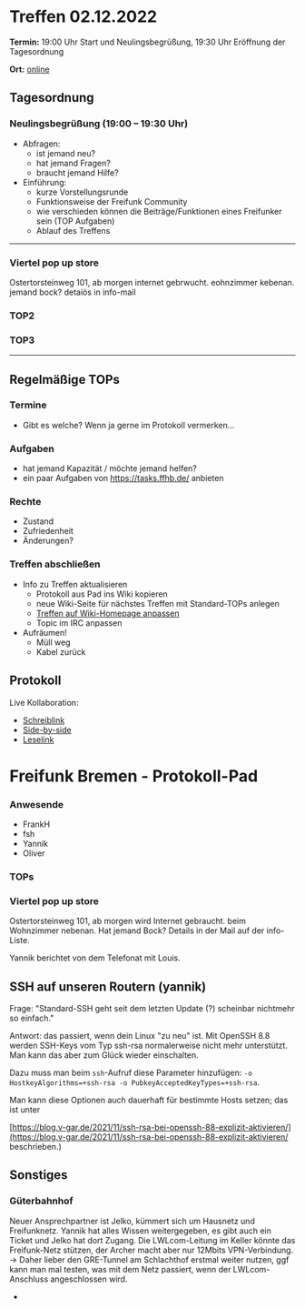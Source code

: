# Treffen 02.12.2022

**Termin:** 19:00 Uhr Start und Neulingsbegrüßung, 19:30 Uhr Eröffnung der Tagesordnung

**Ort:** [online](https://bremen.freifunk.net/to/videokonf)

## Tagesordnung
### Neulingsbegrüßung (19:00 – 19:30 Uhr)

- Abfragen:
    - ist jemand neu?
    - hat jemand Fragen?
    - braucht jemand Hilfe?
- Einführung:
    - kurze Vorstellungsrunde
    - Funktionsweise der Freifunk Community
    - wie verschieden können die Beiträge/Funktionen eines Freifunker sein (TOP Aufgaben)
    - Ablauf des Treffens

---
### Viertel pop up store
Ostertorsteinweg 101, ab morgen internet gebrwucht. eohnzimmer kebenan. jemand bock?
detaiös in info-mail

### TOP2


### TOP3


---
## Regelmäßige TOPs

### Termine

- Gibt es welche? Wenn ja gerne im Protokoll vermerken...

### Aufgaben

- hat jemand Kapazität / möchte jemand helfen?
- ein paar Aufgaben von https://tasks.ffhb.de/ anbieten

### Rechte

- Zustand
- Zufriedenheit
- Änderungen?

### Treffen abschließen

- Info zu Treffen aktualisieren
  - Protokoll aus Pad ins Wiki kopieren
  - neue Wiki-Seite für nächstes Treffen mit Standard-TOPs anlegen
  - [Treffen auf Wiki-Homepage anpassen](https://wiki.bremen.freifunk.net/Home)
  - Topic im IRC anpassen
- Aufräumen!
  - Müll weg
  - Kabel zurück

## Protokoll

Live Kollaboration:

* [Schreiblink](https://hackmd.io/AwDgnA7ATArKC0BGGBjAzPALAUzSeARgYgGzxQAmEFFwiKBEKAhkA===?edit)
* [Side-by-side](https://hackmd.io/AwDgnA7ATArKC0BGGBjAzPALAUzSeARgYgGzxQAmEFFwiKBEKAhkA===?both)
* [Leselink](https://hackmd.io/AwDgnA7ATArKC0BGGBjAzPALAUzSeARgYgGzxQAmEFFwiKBEKAhkA===?view)

# Freifunk Bremen - Protokoll-Pad

### Anwesende
- FrankH
- fsh
- Yannik
- Oliver


### TOPs

### Viertel pop up store

Ostertorsteinweg 101, ab morgen wird Internet gebraucht. beim Wohnzimmer nebenan. 
Hat jemand Bock? Details in der Mail auf der info-Liste.

Yannik berichtet von dem Telefonat mit Louis.


## SSH auf unseren Routern (yannik)

Frage: "Standard-SSH geht seit dem letzten Update (?) scheinbar nichtmehr so einfach."

Antwort: das passiert, wenn dein Linux "zu neu" ist. Mit OpenSSH 8.8 werden SSH-Keys vom Typ ssh-rsa normalerweise nicht mehr unterstützt. Man kann das aber zum Glück wieder einschalten.

Dazu muss man beim `ssh`-Aufruf diese Parameter hinzufügen: `-o HostkeyAlgorithms=+ssh-rsa -o PubkeyAcceptedKeyTypes=+ssh-rsa`.

Man kann diese Optionen auch dauerhaft für bestimmte Hosts setzen; das ist unter

[https://blog.v-gar.de/2021/11/ssh-rsa-bei-openssh-88-explizit-aktivieren/](https://blog.v-gar.de/2021/11/ssh-rsa-bei-openssh-88-explizit-aktivieren/ beschrieben.)


## Sonstiges 

### Güterbahnhof
Neuer Ansprechpartner ist Jelko, kümmert sich um Hausnetz und Freifunknetz.
Yannik hat alles Wissen weitergegeben, es gibt auch ein Ticket und Jelko hat dort Zugang.
Die LWLcom-Leitung im Keller könnte das Freifunk-Netz stützen, der Archer macht aber nur 12Mbits VPN-Verbindung.
-> Daher lieber den GRE-Tunnel am Schlachthof erstmal weiter nutzen, ggf kann man mal testen, was mit dem Netz passiert, wenn der LWLcom-Anschluss angeschlossen wird. 

- 